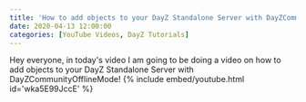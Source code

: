 ```yaml
---
title: 'How to add objects to your DayZ Standalone Server with DayZCommunityOfflineMode'
date: 2020-04-13 12:00:00
categories: [YouTube Videos, DayZ Tutorials]
---
```

Hey everyone, in today's video I am going to be doing a video on how to add objects to your DayZ Standalone Server with DayZCommunityOfflineMode!
{% include embed/youtube.html id='wka5E99JccE' %}